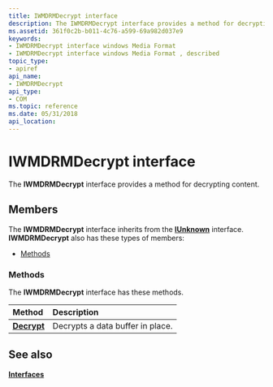 ```yaml
---
title: IWMDRMDecrypt interface
description: The IWMDRMDecrypt interface provides a method for decrypting content.
ms.assetid: 361f0c2b-b011-4c76-a599-69a982d037e9
keywords:
- IWMDRMDecrypt interface windows Media Format
- IWMDRMDecrypt interface windows Media Format , described
topic_type:
- apiref
api_name:
- IWMDRMDecrypt
api_type:
- COM
ms.topic: reference
ms.date: 05/31/2018
api_location: 
---
```


# IWMDRMDecrypt interface

The **IWMDRMDecrypt** interface provides a method for decrypting content.

## Members

The **IWMDRMDecrypt** interface inherits from the [**IUnknown**](https://docs.microsoft.com/windows/desktop/api/unknwn/nn-unknwn-iunknown) interface. **IWMDRMDecrypt** also has these types of members:

-   [Methods](#methods)

### Methods

The **IWMDRMDecrypt** interface has these methods.



| Method                                   | Description                                 |
|:-----------------------------------------|:--------------------------------------------|
| [**Decrypt**](iwmdrmdecrypt-decrypt.md) | Decrypts a data buffer in place.<br/> |



 

## See also

<dl> <dt>

[**Interfaces**](drm-interfaces.md)
</dt> </dl>

 

 





